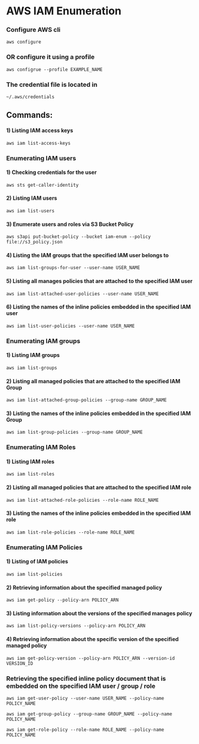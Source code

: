# AWS IAM Enumeration

### Configure AWS cli

    aws configure

### OR configure it using a profile

    aws configrue --profile EXAMPLE_NAME

### The credential file is located in 

    ~/.aws/credentials

## Commands:

#### 1) Listing IAM access keys

    aws iam list-access-keys 

### Enumerating IAM users

#### 1) Checking credentials for the user

    aws sts get-caller-identity 

#### 2) Listing IAM users

    aws iam list-users 

#### 3) Enumerate users and roles via S3 Bucket Policy

    aws s3api put-bucket-policy --bucket iam-enum --policy file://s3_policy.json 

#### 4) Listing the IAM groups that the specified IAM user belongs to

    aws iam list-groups-for-user --user-name USER_NAME 

#### 5) Listing all manages policies that are attached to the specified IAM user

    aws iam list-attached-user-policies --user-name USER_NAME 

#### 6) Listing the names of the inline policies embedded in the specified IAM user

    aws iam list-user-policies --user-name USER_NAME 

### Enumerating IAM groups

#### 1) Listing IAM groups

    aws iam list-groups 

#### 2) Listing all managed policies that are attached to the specified IAM Group

    aws iam list-attached-group-policies --group-name GROUP_NAME 

#### 3) Listing the names of the inline policies embedded in the specified IAM Group

    aws iam list-group-policies --group-name GROUP_NAME 

### Enumerating IAM Roles

#### 1) Listing IAM roles

    aws iam list-roles 

#### 2) Listing all managed policies that are attached to the specified IAM role

    aws iam list-attached-role-policies --role-name ROLE_NAME 

#### 3) Listing the names of the inline policies embedded in the specified IAM role

    aws iam list-role-policies --role-name ROLE_NAME 

### Enumerating IAM Policies

#### 1) Listing of IAM policies

    aws iam list-policies 

#### 2) Retrieving information about the specified managed policy

    aws iam get-policy --policy-arn POLICY_ARN 

#### 3) Listing information about the versions of the specified manages policy

    aws iam list-policy-versions --policy-arn POLICY_ARN 

#### 4) Retrieving information about the specific version of the specified managed policy

    aws iam get-policy-version --policy-arn POLICY_ARN --version-id VERSION_ID
   
### Retrieving the specified inline policy document that is embedded on the specified IAM user / group / role

    aws iam get-user-policy --user-name USER_NAME --policy-name POLICY_NAME

    aws iam get-group-policy --group-name GROUP_NAME --policy-name POLICY_NAME

    aws iam get-role-policy --role-name ROLE_NAME --policy-name POLICY_NAME

